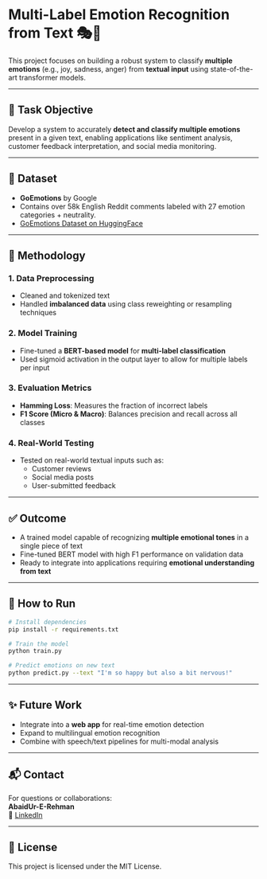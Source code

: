 # Multi-Label Emotion Recognition from Text 🎭🧠

This project focuses on building a robust system to classify **multiple emotions** (e.g., joy, sadness, anger) from **textual input** using state-of-the-art transformer models.

---

## 📌 Task Objective

Develop a system to accurately **detect and classify multiple emotions** present in a given text, enabling applications like sentiment analysis, customer feedback interpretation, and social media monitoring.

---

## 📂 Dataset

- **GoEmotions** by Google
- Contains over 58k English Reddit comments labeled with 27 emotion categories + neutrality.
- [GoEmotions Dataset on HuggingFace](https://huggingface.co/datasets/go_emotions)

---

## 🧪 Methodology

### 1. Data Preprocessing
- Cleaned and tokenized text
- Handled **imbalanced data** using class reweighting or resampling techniques

### 2. Model Training
- Fine-tuned a **BERT-based model** for **multi-label classification**
- Used sigmoid activation in the output layer to allow for multiple labels per input

### 3. Evaluation Metrics
- **Hamming Loss**: Measures the fraction of incorrect labels
- **F1 Score (Micro & Macro)**: Balances precision and recall across all classes

### 4. Real-World Testing
- Tested on real-world textual inputs such as:
  - Customer reviews
  - Social media posts
  - User-submitted feedback

---

## ✅ Outcome

- A trained model capable of recognizing **multiple emotional tones** in a single piece of text
- Fine-tuned BERT model with high F1 performance on validation data
- Ready to integrate into applications requiring **emotional understanding from text**

---

## 🚀 How to Run

```bash
# Install dependencies
pip install -r requirements.txt

# Train the model
python train.py

# Predict emotions on new text
python predict.py --text "I'm so happy but also a bit nervous!"
```


---

## ✨ Future Work

- Integrate into a **web app** for real-time emotion detection
- Expand to multilingual emotion recognition
- Combine with speech/text pipelines for multi-modal analysis

---

## 📬 Contact

For questions or collaborations:  
**AbaidUr-E-Rehman**  
📧 [LinkedIn](https://www.linkedin.com/in/abaidur-e-rehman-03748a272/)

---

## 📜 License

This project is licensed under the MIT License.
```
